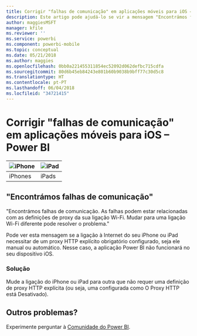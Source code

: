 ```yaml
---
title: Corrigir "falhas de comunicação" em aplicações móveis para iOS – Power BI
description: Este artigo pode ajudá-lo se vir a mensagem "Encontrámos falhas de comunicação. As falhas podem estar relacionadas com as definições de proxy da sua ligação Wi-Fi."
author: maggiesMSFT
manager: kfile
ms.reviewer: ''
ms.service: powerbi
ms.component: powerbi-mobile
ms.topic: conceptual
ms.date: 05/21/2018
ms.author: maggies
ms.openlocfilehash: 0bb0a221455311854ec52092d062defbc715cdfa
ms.sourcegitcommit: 80d6b45eb84243e801b60b9038b9bff77c30d5c8
ms.translationtype: HT
ms.contentlocale: pt-PT
ms.lasthandoff: 06/04/2018
ms.locfileid: "34721415"
---
```

# <a name="fixing-communication-failures-in-ios-mobile-apps---power-bi"></a>Corrigir "falhas de comunicação" em aplicações móveis para iOS – Power BI
| ![iPhone](media/mobile-known-issues-with-the-iphone-app/iphone-logo-50-px.png) | ![iPad](media/mobile-known-issues-with-the-iphone-app/ipad-logo-50-px.png) |
|:--- |:--- |
| iPhones |iPads |

## <a name="we-encountered-communication-failures"></a>"Encontrámos falhas de comunicação"
"Encontrámos falhas de comunicação. As falhas podem estar relacionadas com as definições de proxy da sua ligação Wi-Fi. Mudar para uma ligação Wi-Fi diferente pode resolver o problema."

Pode ver esta mensagem se a ligação à Internet do seu iPhone ou iPad necessitar de um proxy HTTP explícito obrigatório configurado, seja ele manual ou automático. Nesse caso, a aplicação Power BI não funcionará no seu dispositivo iOS.

### <a name="workaround"></a>Solução
Mude a ligação do iPhone ou iPad para outra que não requer uma definição de proxy HTTP explícita (ou seja, uma configurada como O Proxy HTTP está Desativado).

## <a name="other-issues"></a>Outros problemas?
Experimente perguntar à [Comunidade do Power BI](http://community.powerbi.com/).

